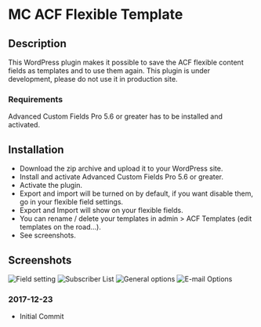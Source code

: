 # MC ACF Flexible Template

## Description 

This WordPress plugin makes it possible to save the ACF flexible content fields as templates and to use them again.
This plugin is under development, please do not use it in production site.

### Requirements

Advanced Custom Fields Pro 5.6 or greater has to be installed and activated. 


## Installation 

* Download the zip archive and upload it to your WordPress site.
* Install and activate Advanced Custom Fields Pro 5.6 or greater. 
* Activate the plugin.
* Export and import will be turned on by default, if you want disable them, go in your flexible field settings.
* Export and Import will show on your flexible fields.
* You can rename / delete your templates in admin > ACF Templates (edit templates on the road...).
* See screenshots.

## Screenshots

![Field setting](https://github.com/MarieComet/MC-ACF-Flexible-Template/blob/master/screenshots/screen-1.png "Field setting")
![Subscriber List](https://ps.w.org/wpcasa-mail-alert/assets/screenshot-2.png "Subscriber List")
![General options](https://ps.w.org/wpcasa-mail-alert/assets/screenshot-3.png "General options")
![E-mail Options](https://ps.w.org/wpcasa-mail-alert/assets/screenshot-1.png "E-mail Options")

### 2017-12-23
* Initial Commit


